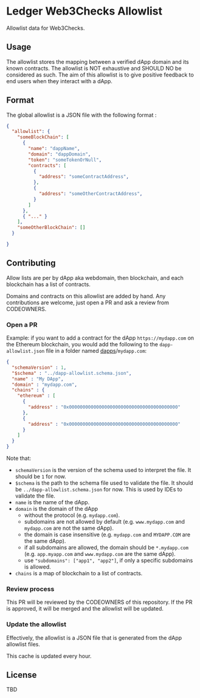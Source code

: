 # Ledger Web3Checks Allowlist

Allowlist data for Web3Checks.

## Usage

The allowlist stores the mapping between a verified dApp domain and its known contracts.
The allowlist is NOT exhaustive and SHOULD NO be considered as such.
The aim of this allowlist is to give positive feedback to end users when they interact with a dApp.

## Format

The global allowlist is a JSON file with the following format :

```json
{
  "allowlist": {
    "someBlockChain": [
      {
        "name": "dappName",
        "domain": "dappDomain",
        "token": "someTokenOrNull",
        "contracts": [
          {
            "address": "someContractAddress",
          },
          { 
            "address": "someOtherContractAddress",
          }
        ]
      },
      { "..." }
    ],
    "someOtherBlockChain": []
  }

}
```

## Contributing

Allow lists are per by dApp aka webdomain, then blockchain, and each blockchain has a list of contracts.

Domains and contracts on this allowlist are added by hand. Any contributions are welcome, just open a PR and ask a review from CODEOWNERS.

### Open a PR

Example: if you want to add a contract for the dApp `https://mydapp.com` on the Ethereum blockchain, you would add the following to the `dapp-allowlist.json` file in a folder named [dapps](dapps/)/`mydapp.com`:

```json
{
  "schemaVersion" : 1,
  "$schema" : "../dapp-allowlist.schema.json",
  "name" : "My DApp",
  "domain" : "mydapp.com",
  "chains" : {
    "ethereum" : [
      {
        "address" : "0x0000000000000000000000000000000000000000"
      },
      {
        "address" : "0x0000000000000000000000000000000000000000"
      }
    ]
  }
}
```

Note that:

* `schemaVersion` is the version of the schema used to interpret the file. It should be `1` for now.
* `$schema` is the path to the schema file used to validate the file. It should be `../dapp-allowlist.schema.json` for now. This is used by IDEs to validate the file.
* `name` is the name of the dApp.
* `domain` is the domain of the dApp
  * without the protocol (e.g. `mydapp.com`).
  * subdomains are not allowed by default (e.g. `www.mydapp.com` and `mydapp.com` are not the same dApp).
  * the domain is case insensitive (e.g. `mydapp.com` and `MYDAPP.COM` are the same dApp).
  * if all subdomains are allowed, the domain should be `*.mydapp.com` (e.g. `app.myapp.com` and `www.mydapp.com` are the same dApp).
  * use `"subdomains": ["app1", "app2"]`,
 if only a specific subdomains is allowed.
* `chains` is a map of blockchain to a list of contracts.

### Review process

This PR will be reviewed by the CODEOWNERS of this repository. If the PR is approved, it will be merged and the allowlist will be updated.

### Update the allowlist

Effectively, the allowlist is a JSON file that is generated from the dApp allowlist files.

This cache is updated every hour.

## License

TBD

